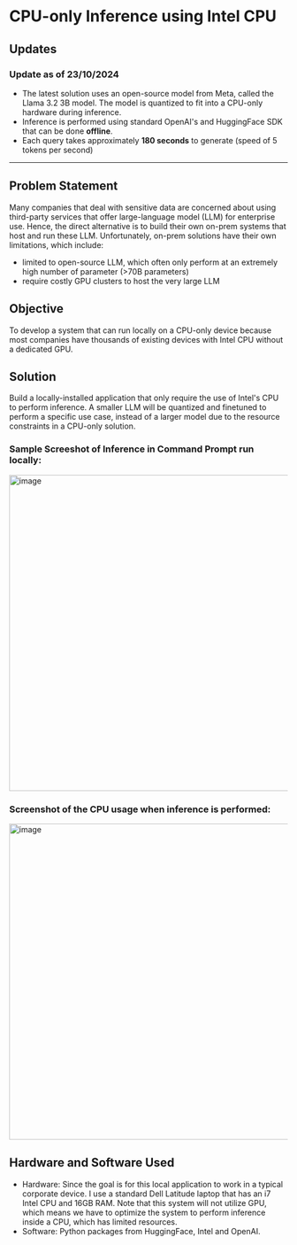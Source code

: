 # CPU-only Inference using Intel CPU

## Updates
### Update as of 23/10/2024 
- The latest solution uses an open-source model from Meta, called the Llama 3.2 3B model. The model is quantized to fit into a CPU-only hardware during inference.
- Inference is performed using standard OpenAI's and HuggingFace SDK that can be done **offline**.
- Each query takes approximately **180 seconds** to generate (speed of 5 tokens per second)

---
## Problem Statement
Many companies that deal with sensitive data are concerned about using third-party services that offer large-language model (LLM) for enterprise use. Hence, the direct alternative is to build their own on-prem systems that host and run these LLM. Unfortunately, on-prem solutions have their own limitations, which include: 
- limited to open-source LLM, which often only perform at an extremely high number of parameter (>70B parameters)
- require costly GPU clusters to host the very large LLM

## Objective
To develop a system that can run locally on a CPU-only device because most companies have thousands of existing devices with Intel CPU without a dedicated GPU.

## Solution
Build a locally-installed application that only require the use of Intel's CPU to perform inference. A smaller LLM will be quantized and finetuned to perform a specific use case, instead of a larger model due to the resource constraints in a CPU-only solution.

### Sample Screeshot of Inference in Command Prompt run locally: 
<img width="571" alt="image" src="https://github.com/user-attachments/assets/412e4b65-5ff5-43db-9a05-31263f4452aa">

### Screenshot of the CPU usage when inference is performed: 
<img width="571" alt="image" src="https://github.com/user-attachments/assets/9c133311-7aa1-4876-8643-ea61e3525719">


## Hardware and Software Used
- Hardware: Since the goal is for this local application to work in a typical corporate device. I use a standard Dell Latitude laptop that has an i7 Intel CPU and 16GB RAM. Note that this system will not utilize GPU, which means we have to optimize the system to perform inference inside a CPU, which has limited resources.
- Software: Python packages from HuggingFace, Intel and OpenAI.
